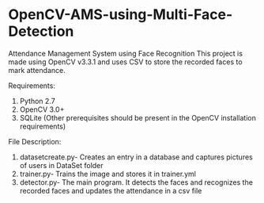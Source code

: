 # OpenCV-AMS-using-Multi-Face-Detection
Attendance Management System using Face Recognition
This project is made using OpenCV v3.3.1 and uses CSV to store the recorded faces to mark attendance.

Requirements:
  1. Python 2.7
  2. OpenCV 3.0+
  3. SQLite
      (Other prerequisites should be present in the OpenCV installation requirements)
  
  File Description:
  1. datasetcreate.py- Creates an entry in a database and captures pictures of users in DataSet folder
  2. trainer.py- Trains the image and stores it in trainer.yml
  3. detector.py- The main program. It detects the faces and recognizes the recorded faces and updates the attendance in a csv file
  

